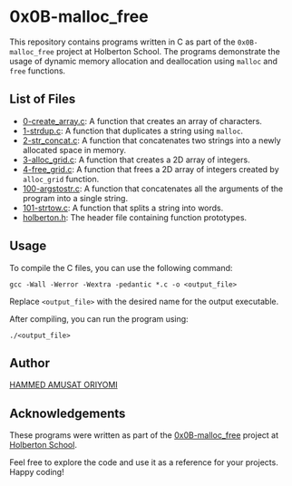 # 0x0B-malloc_free

This repository contains programs written in C as part of the `0x0B-malloc_free` project at Holberton School. The programs demonstrate the usage of dynamic memory allocation and deallocation using `malloc` and `free` functions.

## List of Files

- [0-create_array.c](./0-create_array.c): A function that creates an array of characters.
- [1-strdup.c](./1-strdup.c): A function that duplicates a string using `malloc`.
- [2-str_concat.c](./2-str_concat.c): A function that concatenates two strings into a newly allocated space in memory.
- [3-alloc_grid.c](./3-alloc_grid.c): A function that creates a 2D array of integers.
- [4-free_grid.c](./4-free_grid.c): A function that frees a 2D array of integers created by `alloc_grid` function.
- [100-argstostr.c](./100-argstostr.c): A function that concatenates all the arguments of the program into a single string.
- [101-strtow.c](./101-strtow.c): A function that splits a string into words.
- [holberton.h](./holberton.h): The header file containing function prototypes.

## Usage

To compile the C files, you can use the following command:

```
gcc -Wall -Werror -Wextra -pedantic *.c -o <output_file>
```

Replace `<output_file>` with the desired name for the output executable.

After compiling, you can run the program using:

```
./<output_file>
```

## Author

[HAMMED AMUSAT ORIYOMI](https://github.com/mederhoo-script)

## Acknowledgements

These programs were written as part of the [0x0B-malloc_free](https://github.com/holbertonschool/0x0B-malloc_free) project at [Holberton School](https://www.holbertonschool.com/).

Feel free to explore the code and use it as a reference for your projects. Happy coding!
